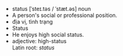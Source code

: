 - status	[ˈsteɪ.təs / ˈstæt.əs]	noun	
- A person's social or professional position.
- địa vị, tình trạng
- Status
- He enjoys high social status.
- adjective: high-status	
Latin root: *status*
